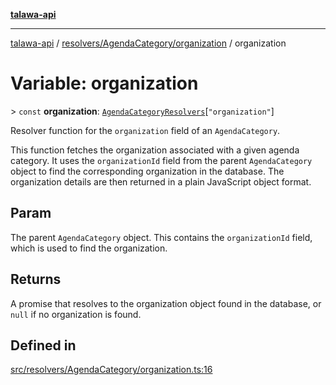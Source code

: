 [**talawa-api**](../../../../README.md)

***

[talawa-api](../../../../modules.md) / [resolvers/AgendaCategory/organization](../README.md) / organization

# Variable: organization

\> `const` **organization**: [`AgendaCategoryResolvers`](../../../../types/generatedGraphQLTypes/type-aliases/AgendaCategoryResolvers.md)\[`"organization"`\]

Resolver function for the `organization` field of an `AgendaCategory`.

This function fetches the organization associated with a given agenda category.
It uses the `organizationId` field from the parent `AgendaCategory` object to find the corresponding organization in the database.
The organization details are then returned in a plain JavaScript object format.

## Param

The parent `AgendaCategory` object. This contains the `organizationId` field, which is used to find the organization.

## Returns

A promise that resolves to the organization object found in the database, or `null` if no organization is found.

## Defined in

[src/resolvers/AgendaCategory/organization.ts:16](https://github.com/PalisadoesFoundation/talawa-api/blob/832d310bae30bd8cb45fb1b44f62dd776dccc52f/src/resolvers/AgendaCategory/organization.ts#L16)
